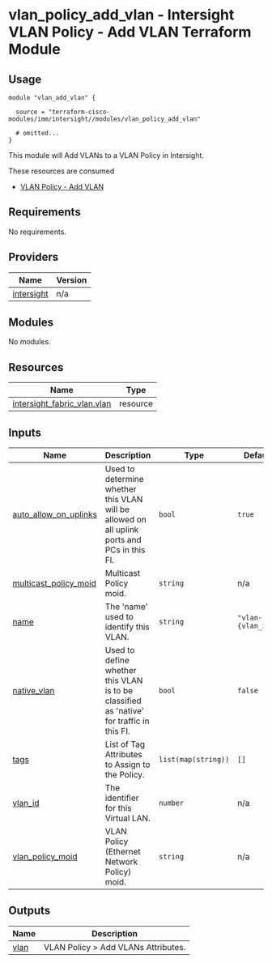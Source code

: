 # vlan_policy_add_vlan - Intersight VLAN Policy - Add VLAN Terraform Module

## Usage

```hcl
module "vlan_add_vlan" {

  source = "terraform-cisco-modules/imm/intersight//modules/vlan_policy_add_vlan"

  # omitted...
}
```

This module will Add VLANs to a VLAN Policy in Intersight.

These resources are consumed

* [VLAN Policy - Add VLAN](https://registry.terraform.io/providers/CiscoDevNet/intersight/latest/docs/data-sources/fabric_vlan)

<!-- BEGINNING OF PRE-COMMIT-TERRAFORM DOCS HOOK -->
## Requirements

No requirements.

## Providers

| Name | Version |
|------|---------|
| <a name="provider_intersight"></a> [intersight](#provider\_intersight) | n/a |

## Modules

No modules.

## Resources

| Name | Type |
|------|------|
| [intersight_fabric_vlan.vlan](https://registry.terraform.io/providers/CiscoDevNet/intersight/latest/docs/resources/fabric_vlan) | resource |

## Inputs

| Name | Description | Type | Default | Required |
|------|-------------|------|---------|:--------:|
| <a name="input_auto_allow_on_uplinks"></a> [auto\_allow\_on\_uplinks](#input\_auto\_allow\_on\_uplinks) | Used to determine whether this VLAN will be allowed on all uplink ports and PCs in this FI. | `bool` | `true` | no |
| <a name="input_multicast_policy_moid"></a> [multicast\_policy\_moid](#input\_multicast\_policy\_moid) | Multicast Policy moid. | `string` | n/a | yes |
| <a name="input_name"></a> [name](#input\_name) | The 'name' used to identify this VLAN. | `string` | `"vlan-{vlan_id}"` | no |
| <a name="input_native_vlan"></a> [native\_vlan](#input\_native\_vlan) | Used to define whether this VLAN is to be classified as 'native' for traffic in this FI. | `bool` | `false` | no |
| <a name="input_tags"></a> [tags](#input\_tags) | List of Tag Attributes to Assign to the Policy. | `list(map(string))` | `[]` | no |
| <a name="input_vlan_id"></a> [vlan\_id](#input\_vlan\_id) | The identifier for this Virtual LAN. | `number` | n/a | yes |
| <a name="input_vlan_policy_moid"></a> [vlan\_policy\_moid](#input\_vlan\_policy\_moid) | VLAN Policy (Ethernet Network Policy) moid. | `string` | n/a | yes |

## Outputs

| Name | Description |
|------|-------------|
| <a name="output_vlan"></a> [vlan](#output\_vlan) | VLAN Policy > Add VLANs Attributes. |
<!-- END OF PRE-COMMIT-TERRAFORM DOCS HOOK -->
